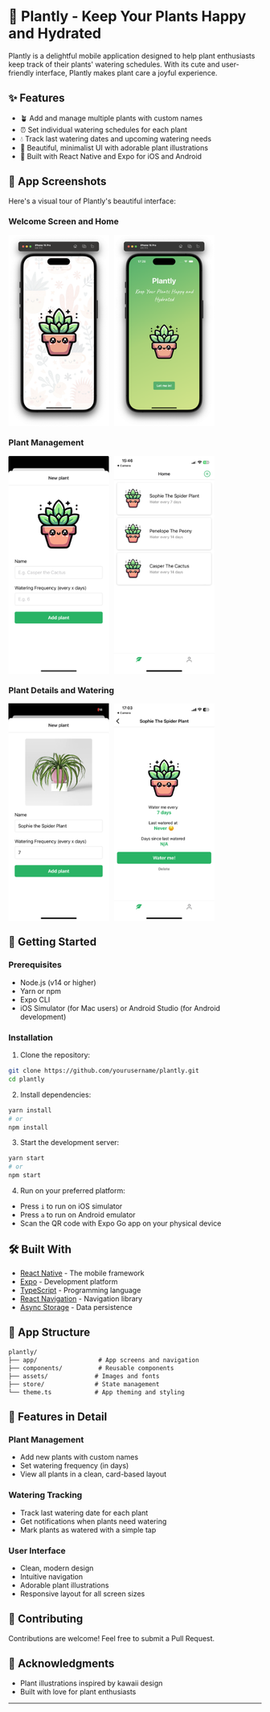 # 🌱 Plantly - Keep Your Plants Happy and Hydrated

Plantly is a delightful mobile application designed to help plant enthusiasts keep track of their plants' watering schedules. With its cute and user-friendly interface, Plantly makes plant care a joyful experience.

## ✨ Features

- 🪴 Add and manage multiple plants with custom names
- ⏰ Set individual watering schedules for each plant
- 💧 Track last watering dates and upcoming watering needs
- 🎨 Beautiful, minimalist UI with adorable plant illustrations
- 📱 Built with React Native and Expo for iOS and Android

## 📱 App Screenshots

Here's a visual tour of Plantly's beautiful interface:

### Welcome Screen and Home

<div style="display: flex; gap: 10px;">
<img src="assets/12-ios-1-30b863475b3a1673557c59dca48487b4.png" width="200" alt="Welcome Screen" />
  <img src="assets/13-ios-f1874e31254b251680d743992f43e283.png" width="200" alt="Home Screen" />
</div>

### Plant Management

<div style="display: flex; gap: 10px;">
  <img src="assets/8-1-ios-7934fa5cb587f09ddffa58bf56cab439.jpeg" width="200" alt="Plant Details" />
  <img src="assets/8-2-ios-e2491998441e9e86b97df842f69dc41b.jpeg" width="200" alt="Watering Screen" />
</div>

### Plant Details and Watering

<div style="display: flex; gap: 10px;">
    <img src="assets/9-ios-1-dfe42284236737b8dd9bd5b37096e446.png" width="200" alt="Add New Plant"/>
  <img src="assets/10-ios-46da7a8efd36767ddf9ae540280e548f.jpeg" width="200" alt="Plant List"/>
</div>

## 🚀 Getting Started

### Prerequisites

- Node.js (v14 or higher)
- Yarn or npm
- Expo CLI
- iOS Simulator (for Mac users) or Android Studio (for Android development)

### Installation

1. Clone the repository:

```bash
git clone https://github.com/yourusername/plantly.git
cd plantly
```

2. Install dependencies:

```bash
yarn install
# or
npm install
```

3. Start the development server:

```bash
yarn start
# or
npm start
```

4. Run on your preferred platform:

- Press `i` to run on iOS simulator
- Press `a` to run on Android emulator
- Scan the QR code with Expo Go app on your physical device

## 🛠️ Built With

- [React Native](https://reactnative.dev/) - The mobile framework
- [Expo](https://expo.dev/) - Development platform
- [TypeScript](https://www.typescriptlang.org/) - Programming language
- [React Navigation](https://reactnavigation.org/) - Navigation library
- [Async Storage](https://react-native-async-storage.github.io/async-storage/) - Data persistence

## 📱 App Structure

```
plantly/
├── app/                 # App screens and navigation
├── components/          # Reusable components
├── assets/             # Images and fonts
├── store/              # State management
└── theme.ts            # App theming and styling
```

## 🌟 Features in Detail

### Plant Management

- Add new plants with custom names
- Set watering frequency (in days)
- View all plants in a clean, card-based layout

### Watering Tracking

- Track last watering date for each plant
- Get notifications when plants need watering
- Mark plants as watered with a simple tap

### User Interface

- Clean, modern design
- Intuitive navigation
- Adorable plant illustrations
- Responsive layout for all screen sizes

## 🤝 Contributing

Contributions are welcome! Feel free to submit a Pull Request.

## 💖 Acknowledgments

- Plant illustrations inspired by kawaii design
- Built with love for plant enthusiasts

---
